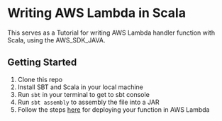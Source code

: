 # Writing AWS Lambda in Scala

This serves as a Tutorial for writing AWS Lambda handler function with Scala, using the AWS_SDK_JAVA.

## Getting Started
1. Clone this repo
2. Install SBT and Scala in your local machine
3. Run `sbt` in your terminal to get to sbt console
4. Run `sbt assembly` to assembly the file into a JAR
5. Follow the steps [here](https://docs.aws.amazon.com/toolkit-for-eclipse/v1/user-guide/lambda-tutorial.html) for deploying your function in AWS Lambda